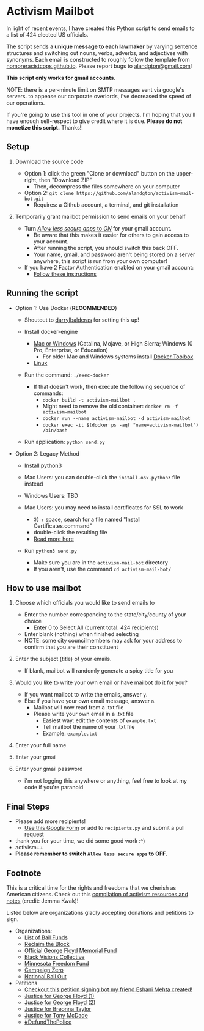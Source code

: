 # Activism Mailbot

In light of recent events, I have created this Python script to send emails to a list of 424 elected US officials.

The script sends a **unique message to each lawmaker** by varying sentence structures and switching out nouns, verbs, adverbs, and adjectives with synonyms. Each email is constructed to roughly follow the template from [nomoreracistcops.github.io](https://nomoreracistcops.github.io/). Please report bugs to alandgton@gmail.com!

**This script only works for gmail accounts.** 

NOTE: there is a per-minute limit on SMTP messages sent via google's servers. to appease our corporate overlords, i've decreased the speed of our operations.

If you're going to use this tool in one of your projects, I'm hoping that you'll have enough self-respect to give credit where it is due. **Please do not monetize this script.** Thanks!!

## Setup
1. Download the source code
	- Option 1: click the green "Clone or download" button on the upper-right, then "Download ZIP"
		- Then, decompress the files somewhere on your computer
	- Option 2: `git clone https://github.com/alandgton/activism-mail-bot.git`
		- Requires: a Github account, a terminal, and git installation

2. Temporarily grant mailbot permission to send emails on your behalf
	- Turn [_Allow less secure apps_  to  _ON_](https://myaccount.google.com/lesssecureapps) for your gmail account.
		- Be aware that this makes it easier for others to gain access to your account.
		- After running the script, you should switch this back OFF.
		- Your name, gmail, and password aren't being stored on a server anywhere, this script is run from your own computer!
	- If you have 2 Factor Authentication enabled on your gmail account:
		- [Follow these instructions](https://support.google.com/accounts/answer/185833)
	

## Running the script
- Option 1: Use Docker (**RECOMMENDED**)
	- Shoutout to [darrylbalderas](https://github.com/darrylbalderas) for setting this up!
	- Install docker-engine
    	- [Mac or Windows](https://docs.docker.com/engine/install/) (Catalina, Mojave, or High Sierra; Windows 10 Pro, Enterprise, or Education)
    	    - For older Mac and Windows systems install [Docker Toolbox](https://docs.docker.com/toolbox/toolbox_install_windows/)
   		- [Linux](https://docs.docker.com/engine/install/ubuntu/)

	- Run the command: `./exec-docker`
		- If that doesn't work, then execute the following sequence of commands:
			- `docker build -t activism-mailbot .`
			- Might need to remove the old container: `docker rm -f activism-mailbot`
			- `docker run --name activism-mailbot -d activism-mailbot`
			- `docker exec -it $(docker ps -aqf "name=activism-mailbot") /bin/bash`

	- Run application: `python send.py`
	
- Option 2: Legacy Method
	- [Install python3](https://realpython.com/installing-python/)
	- Mac Users: you can double-click the `install-osx-python3` file instead
	- Windows Users: TBD

	- Mac Users: you may need to install certificates for SSL to work
		- ⌘ + space, search for a file named "Install Certificates.command"
		- double-click the resulting file
		- [Read more here](https://stackoverflow.com/questions/52805115/certificate-verify-failed-unable-to-get-local-issuer-certificate)

	- Run `python3 send.py`
		- Make sure you are in the `activism-mail-bot` directory
		- If you aren't, use the command `cd activism-mail-bot/`
		
## How to use mailbot

1. Choose which officials you would like to send emails to
	- Enter the number corresponding to the state/city/county of your choice
		- Enter 0 to Select All (current total: 424 recipients)
	- Enter blank (nothing) when finished selecting
	- NOTE: some city councilmembers may ask for your address to confirm that you are their constituent
	
2. Enter the subject (title) of your emails.
	- If blank, mailbot will randomly generate a spicy title for you

3. Would you like to write your own email or have mailbot do it for you?
	- If you want mailbot to write the emails, answer `y`.
	- Else if you have your own email message, answer `n`.
		- Mailbot will now read from a .txt file
		- Please write your own email in a .txt file
			- Easiest way: edit the contents of `example.txt`
			- Tell mailbot the name of your .txt file
			- Example: `example.txt`
			
4. Enter your full name

5. Enter your gmail

6. Enter your gmail password
	- i'm not logging this anywhere or anything, feel free to look at my code if you're paranoid
	
## Final Steps

- Please add more recipients!
	- [Use this Google Form](https://forms.gle/Duy52iF4i5kvyb9K8) or add to `recipients.py` and submit a pull request
- thank you for your time, we did some good work :^)
- activism++
- **Please remember to switch `Allow less secure apps` to OFF.**

## Footnote

This is a critical time for the rights and freedoms that we cherish as American citizens. Check out this <a href="https://www.notion.so/Activism-Resources-and-Notes-5e095c3bc65845c8993598194bccfc1b" target="_blank">compilation of activism resources and notes</a> (credit: Jemma Kwak)!

Listed below are organizations gladly accepting donations and petitions to sign.
- Organizations:
	- [List of Bail Funds](https://bailfunds.github.io/)
	- [Reclaim the Block](https://www.reclaimtheblock.org/)
	- [Official George Floyd Memorial Fund](https://www.gofundme.com/f/georgefloyd)
	- [Black Visions Collective](https://www.blackvisionsmn.org/)
	- [Minnesota Freedom Fund](https://minnesotafreedomfund.org/)
	- [Campaign Zero](https://www.joincampaignzero.org/)
	- [National Bail Out](http://nationalbailout.org/)
- Petitions
	- [Checkout this petition signing bot my friend Eshani Mehta created!](https://github.com/eshanim/petition-signer?fbclid=IwAR2Fk_KLWN_D19jFysGy_nJm00hnPp4aV1HNnx84aqW1VN-lVJEosSPZGfs)
	- [Justice for George Floyd (1)](https://www.change.org/p/federal-bureau-of-investigation-justice-for-george-floyd)
	- [Justice for George Floyd (2)](https://www.change.org/p/andy-beshear-justice-for-breonna-taylor)
	- [Justice for Breonna Taylor](https://www.change.org/p/andy-beshear-justice-for-breonna-taylor)
	- [Justice for Tony McDade](https://www.change.org/p/black-lives-matter-activists-justice-for-tony-mcdade)
	- [#DefundThePolice](https://blacklivesmatter.com/defundthepolice/)
